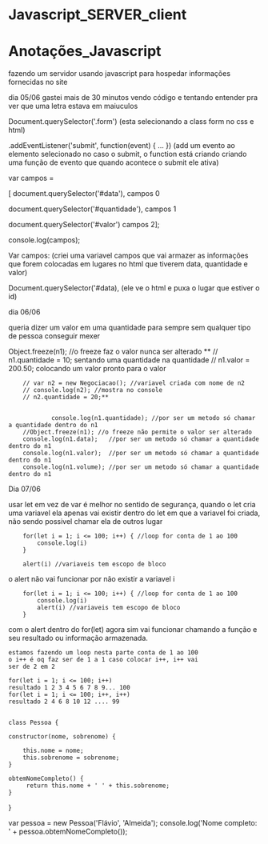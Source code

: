 # Javascript_SERVER_client
# Anotações_Javascript
 fazendo um servidor usando javascript para hospedar informações fornecidas no site

dia 05/06 
gastei mais de 30 minutos vendo código e tentando entender pra ver que uma letra estava em maiuculos

Document.querySelector('.form') (esta selecionando a class form no css e html) 

.addEventListener('submit', function(event) { ... }) (add um evento ao elemento selecionado no caso o submit, o function está criando criando uma função de evento que quando acontece o submit ele ativa) 

 var campos =  

 

[ 
    document.querySelector('#data'),  campos 0 

 document.querySelector('#quantidade'),  campos 1 

 document.querySelector('#valor') campos 2]; 

 
console.log(campos); 
 

 
Var campos: (criei uma variavel campos que vai armazer as informações que forem colocadas em lugares no html que tiverem data, quantidade e valor) 


Document.querySelector('#data), (ele ve o html e puxa o lugar que estiver o id) 



 dia 06/06

queria dizer um valor em uma quantidade para sempre sem qualquer tipo de pessoa conseguir mexer 

Object.freeze(n1); //o freeze faz o valor nunca ser alterado
       ** // n1.quantidade = 10; sentando uma quantidade na quantidade
        // n1.valor = 200.50; colocando um valor pronto para o valor

        // var n2 = new Negociacao(); //variavel criada com nome de n2 
        // console.log(n2); //mostra no console
        // n2.quantidade = 20;**


                console.log(n1.quantidade); //por ser um metodo só chamar a quantidade dentro do n1
        //Object.freeze(n1); //o freeze não permite o valor ser alterado
        console.log(n1.data);   //por ser um metodo só chamar a quantidade dentro do n1
        console.log(n1.valor);  //por ser um metodo só chamar a quantidade dentro do n1
        console.log(n1.volume); //por ser um metodo só chamar a quantidade dentro do n1
    

Dia 07/06 

usar let em vez de var é melhor no sentido de segurança, 
quando o let cria uma variavel ela apenas vai existir dentro do let em que a variavel foi criada, não sendo possivel chamar ela de outros lugar

        for(let i = 1; i <= 100; i++) { //loop for conta de 1 ao 100
            console.log(i)
        }

        alert(i) //variaveis tem escopo de bloco

o alert não vai funcionar por não existir a variavel i 

        for(let i = 1; i <= 100; i++) { //loop for conta de 1 ao 100
            console.log(i)
            alert(i) //variaveis tem escopo de bloco
        }
com o alert dentro do for(let) agora sim vai funcionar chamando a função e seu resultado ou informação armazenada. 
    
    estamos fazendo um loop nesta parte conta de 1 ao 100 
    o i++ é oq faz ser de 1 a 1 caso colocar i++, i++ vai 
    ser de 2 em 2

    for(let i = 1; i <= 100; i++)
    resultado 1 2 3 4 5 6 7 8 9... 100
    for(let i = 1; i <= 100; i++, i++)
    resultado 2 4 6 8 10 12 .... 99


    class Pessoa {

    constructor(nome, sobrenome) {

        this.nome = nome;
        this.sobrenome = sobrenome;
    }

    obtemNomeCompleto() {
         return this.nome + ' ' + this.sobrenome;
    }
}

var pessoa = new Pessoa('Flávio', 'Almeida');
console.log('Nome completo: ' + pessoa.obtemNomeCompleto());